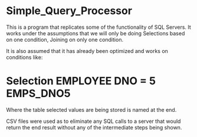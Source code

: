 # Simple_Query_Processor
This is a program that replicates some of the functionality of SQL Servers. It works under the assumptions that we will only be doing Selections based on one condition, Joining on only one condition. 

It is also assumed that it has already been optimized and works on conditions like:

# Selection EMPLOYEE DNO = 5 EMPS_DNO5 

Where the table selected values are being stored is named at the end.

CSV files were used as to eliminate any SQL calls to a server that would return the end result without any of the intermediate steps being shown. 
